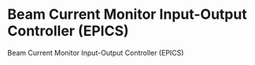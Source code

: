 # Beam Current Monitor Input-Output Controller (EPICS)
Beam Current Monitor Input-Output Controller (EPICS)
